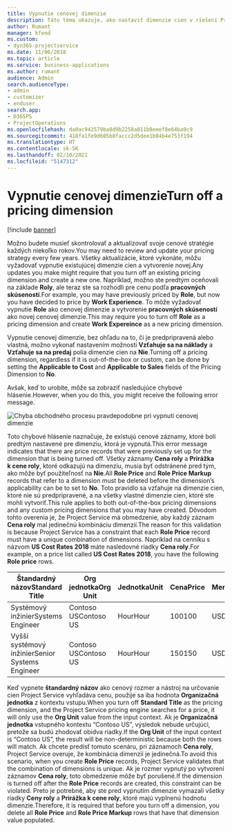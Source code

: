 ```yaml
---
title: Vypnutie cenovej dimenzie
description: Táto téma ukazuje, ako nastaviť dimenzie cien v riešení Project Service.
author: Rumant
manager: kfend
ms.custom:
- dyn365-projectservice
ms.date: 11/06/2018
ms.topic: article
ms.service: business-applications
ms.author: rumant
audience: Admin
search.audienceType:
- admin
- customizer
- enduser
search.app:
- D365PS
- ProjectOperations
ms.openlocfilehash: da0ac942579ba8d9b2258a011b8eeef8e64ba9c9
ms.sourcegitcommit: 418fa1fe9d605b8faccc2d5dee1b04b4e753f194
ms.translationtype: HT
ms.contentlocale: sk-SK
ms.lasthandoff: 02/10/2021
ms.locfileid: "5147312"
---
```

# <a name="turn-off-a-pricing-dimension"></a><span data-ttu-id="e308c-103">Vypnutie cenovej dimenzie</span><span class="sxs-lookup"><span data-stu-id="e308c-103">Turn off a pricing dimension</span></span>

[!include [banner](../includes/psa-now-project-operations.md)]

<span data-ttu-id="e308c-104">Možno budete musieť skontrolovať a aktualizovať svoje cenové stratégie každých niekoľko rokov.</span><span class="sxs-lookup"><span data-stu-id="e308c-104">You may need to review and update your pricing strategy every few years.</span></span> <span data-ttu-id="e308c-105">Všetky aktualizácie, ktoré vykonáte, môžu vyžadovať vypnutie existujúcej dimenzie cien a vytvorenie novej.</span><span class="sxs-lookup"><span data-stu-id="e308c-105">Any updates you make might require that you turn off an existing pricing dimension and create a new one.</span></span> <span data-ttu-id="e308c-106">Napríklad, možno ste predtým oceňovali na základe **Roly**, ale teraz ste sa rozhodli pre cenu podľa **pracovných skúseností**.</span><span class="sxs-lookup"><span data-stu-id="e308c-106">For example, you may have previously priced by **Role**, but now you have decided to price by **Work Experience**.</span></span> <span data-ttu-id="e308c-107">To môže vyžadovať vypnutie **Role** ako cenovej dimenzie a vytvorenie **pracovných skúseností** ako novej cenovej dimenzie.</span><span class="sxs-lookup"><span data-stu-id="e308c-107">This may require you to turn off **Role** as a pricing dimension and create **Work Expereince** as a new pricing dimension.</span></span> 

<span data-ttu-id="e308c-108">Vypnutie cenovej dimenzie, bez ohľadu na to, či je predpripravená alebo vlastná, možno vykonať nastavením možnosti **Vzťahuje sa na náklady** a **Vzťahuje sa na predaj** polia dimenzie cien na **Nie**.</span><span class="sxs-lookup"><span data-stu-id="e308c-108">Turning off a pricing dimension, regardless if it is out-of-the-box or custom, can be done by setting the **Applicable to Cost** and **Applicable to Sales** fields of the Pricing Dimension to **No**.</span></span>

<span data-ttu-id="e308c-109">Avšak, keď to urobíte, môže sa zobraziť nasledujúce chybové hlásenie.</span><span class="sxs-lookup"><span data-stu-id="e308c-109">However, when you do this, you might receive the following error message.</span></span>

![Chyba obchodného procesu pravdepodobne pri vypnutí cenovej dimenzie](media/Business-Process-Error.png)


<span data-ttu-id="e308c-111">Toto chybové hlásenie naznačuje, že existujú cenové záznamy, ktoré boli predtým nastavené pre dimenziu, ktorá je vypnutá.</span><span class="sxs-lookup"><span data-stu-id="e308c-111">This error message indicates that there are price records that were previously set up for the dimension that is being turned off.</span></span> <span data-ttu-id="e308c-112">Všetky záznamy **Cena roly** a **Prirážka k cene roly**, ktoré odkazujú na dimenziu, musia byť odstránené pred tým, ako môže byť použiteľnosť na **Nie**.</span><span class="sxs-lookup"><span data-stu-id="e308c-112">All **Role Price** and **Role Price Markup** records that refer to a dimension must be deleted before the dimension’s applicability can be to set to **No**.</span></span> <span data-ttu-id="e308c-113">Toto pravidlo sa vzťahuje na dimenzie cien, ktoré nie sú predpripravené, a na všetky vlastné dimenzie cien, ktoré ste mohli vytvoriť.</span><span class="sxs-lookup"><span data-stu-id="e308c-113">This rule applies to both out-of-the-box pricing dimensions and any custom pricing dimensions that you may have created.</span></span> <span data-ttu-id="e308c-114">Dôvodom tohto overenia je, že Project Service má obmedzenie, aby každý záznam **Cena roly** mal jedinečnú kombináciu dimenzií.</span><span class="sxs-lookup"><span data-stu-id="e308c-114">The reason for this validation is because Project Service has a constraint that each **Role Price** record must have a unique combination of dimensions.</span></span> <span data-ttu-id="e308c-115">Napríklad na cenníku s názvom **US Cost Rates 2018** máte nasledovné riadky **Cena roly**.</span><span class="sxs-lookup"><span data-stu-id="e308c-115">For example, on a price list called **US Cost Rates 2018**, you have the following **Role price** rows.</span></span> 

| <span data-ttu-id="e308c-116">Štandardný názov</span><span class="sxs-lookup"><span data-stu-id="e308c-116">Standard Title</span></span>         | <span data-ttu-id="e308c-117">Org jednotka</span><span class="sxs-lookup"><span data-stu-id="e308c-117">Org Unit</span></span>    |<span data-ttu-id="e308c-118">Jednotka</span><span class="sxs-lookup"><span data-stu-id="e308c-118">Unit</span></span>   |<span data-ttu-id="e308c-119">Cena</span><span class="sxs-lookup"><span data-stu-id="e308c-119">Price</span></span>  |<span data-ttu-id="e308c-120">Mena</span><span class="sxs-lookup"><span data-stu-id="e308c-120">Currency</span></span>  |
| -----------------------|-------------|-------|-------|----------|
| <span data-ttu-id="e308c-121">Systémový inžinier</span><span class="sxs-lookup"><span data-stu-id="e308c-121">Systems Engineer</span></span>|<span data-ttu-id="e308c-122">Contoso US</span><span class="sxs-lookup"><span data-stu-id="e308c-122">Contoso US</span></span>|<span data-ttu-id="e308c-123">Hour</span><span class="sxs-lookup"><span data-stu-id="e308c-123">Hour</span></span>| <span data-ttu-id="e308c-124">100</span><span class="sxs-lookup"><span data-stu-id="e308c-124">100</span></span>|<span data-ttu-id="e308c-125">USD</span><span class="sxs-lookup"><span data-stu-id="e308c-125">USD</span></span>|
| <span data-ttu-id="e308c-126">Vyšší systémový inžinier</span><span class="sxs-lookup"><span data-stu-id="e308c-126">Senior Systems Engineer</span></span>|<span data-ttu-id="e308c-127">Contoso US</span><span class="sxs-lookup"><span data-stu-id="e308c-127">Contoso US</span></span>|<span data-ttu-id="e308c-128">Hour</span><span class="sxs-lookup"><span data-stu-id="e308c-128">Hour</span></span>| <span data-ttu-id="e308c-129">150</span><span class="sxs-lookup"><span data-stu-id="e308c-129">150</span></span>| <span data-ttu-id="e308c-130">USD</span><span class="sxs-lookup"><span data-stu-id="e308c-130">USD</span></span>|


<span data-ttu-id="e308c-131">Keď vypnete **štandardný názov** ako cenový rozmer a nástroj na určovanie cien Project Service vyhľadáva cenu, použije sa iba hodnota **Organizačná jednotka** z kontextu vstupu.</span><span class="sxs-lookup"><span data-stu-id="e308c-131">When you turn off **Standard Title** as the pricing dimension, and the Project Service pricing engine searches for a price, it will only use the **Org Unit** value from the input context.</span></span> <span data-ttu-id="e308c-132">Ak je **Organizačná jednotka** vstupného kontextu “Contoso US”, výsledok nebude určujúci, pretože sa budú zhodovať obidva riadky.</span><span class="sxs-lookup"><span data-stu-id="e308c-132">If the **Org Unit** of the input context is “Contoso US”, the result will be non-deterministic because both the rows will match.</span></span> <span data-ttu-id="e308c-133">Ak chcete predísť tomuto scenáru, pri záznamoch **Cena roly**, Project Service overuje, že kombinácia dimenzií je jedinečná.</span><span class="sxs-lookup"><span data-stu-id="e308c-133">To avoid this scenario, when you create **Role Price** records, Project Service validates that the combination of dimensions is unique.</span></span> <span data-ttu-id="e308c-134">Ak je rozmer vypnutý po vytvorení záznamov **Cena roly**, toto obmedzenie môže byť porušené.</span><span class="sxs-lookup"><span data-stu-id="e308c-134">If the dimension is turned off after the **Role Price** records are created, this constraint can be violated.</span></span> <span data-ttu-id="e308c-135">Preto je potrebné, aby ste pred vypnutím dimenzie vymazali všetky riadky **Ceny roly** a **Prirážka k cene roly**, ktoré majú vyplnenú hodnotu dimenzie.</span><span class="sxs-lookup"><span data-stu-id="e308c-135">Therefore, it is required that before you turn off a dimension, you delete all **Role Price** and **Role Price Markup** rows that have that dimension value populated.</span></span>

